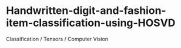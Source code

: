 # Handwritten-digit-and-fashion-item-classification-using-HOSVD
Classification / Tensors / Computer Vision
